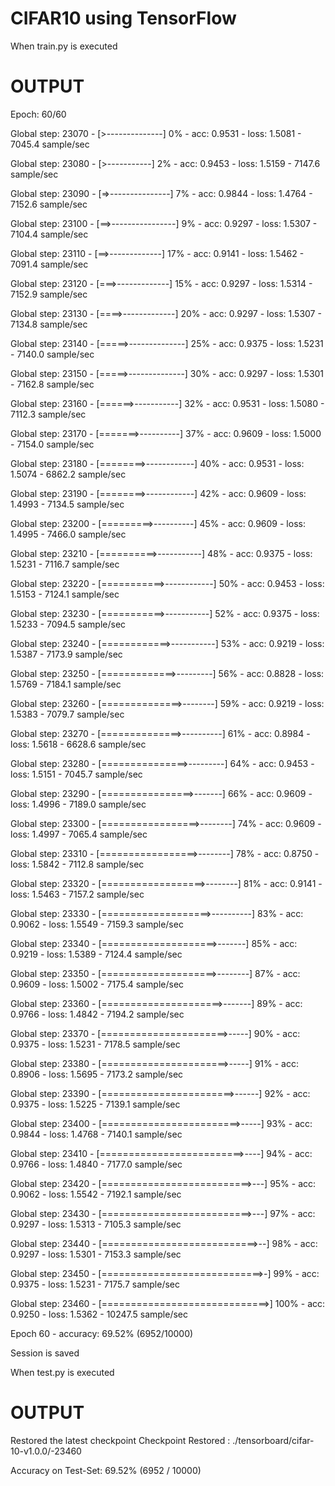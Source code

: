 # CIFAR10 using TensorFlow

When train.py is executed 

# OUTPUT

Epoch: 60/60

Global step: 23070 - [>--------------] 0% - acc: 0.9531 - loss: 1.5081 - 7045.4 sample/sec

Global step: 23080 - [>-----------] 2% - acc: 0.9453 - loss: 1.5159 - 7147.6 sample/sec

Global step: 23090 - [=>---------------] 7% - acc: 0.9844 - loss: 1.4764 - 7152.6 sample/sec

Global step: 23100 - [==>----------------] 9% - acc: 0.9297 - loss: 1.5307 - 7104.4 sample/sec

Global step: 23110 - [==>-------------] 17% - acc: 0.9141 - loss: 1.5462 - 7091.4 sample/sec

Global step: 23120 - [===>-------------] 15% - acc: 0.9297 - loss: 1.5314 - 7152.9 sample/sec

Global step: 23130 - [====>-------------] 20% - acc: 0.9297 - loss: 1.5307 - 7134.8 sample/sec

Global step: 23140 - [=====>--------------] 25% - acc: 0.9375 - loss: 1.5231 - 7140.0 sample/sec

Global step: 23150 - [=====>--------------] 30% - acc: 0.9297 - loss: 1.5301 - 7162.8 sample/sec

Global step: 23160 - [======>-----------] 32% - acc: 0.9531 - loss: 1.5080 - 7112.3 sample/sec

Global step: 23170 - [=======>----------] 37% - acc: 0.9609 - loss: 1.5000 - 7154.0 sample/sec

Global step: 23180 - [========>------------] 40% - acc: 0.9531 - loss: 1.5074 - 6862.2 sample/sec

Global step: 23190 - [========>------------] 42% - acc: 0.9609 - loss: 1.4993 - 7134.5 sample/sec

Global step: 23200 - [=========>----------] 45% - acc: 0.9609 - loss: 1.4995 - 7466.0 sample/sec

Global step: 23210 - [==========>-----------] 48% - acc: 0.9375 - loss: 1.5231 - 7116.7 sample/sec

Global step: 23220 - [===========>------------] 50% - acc: 0.9453 - loss: 1.5153 - 7124.1 sample/sec

Global step: 23230 - [===========>-----------] 52% - acc: 0.9375 - loss: 1.5233 - 7094.5 sample/sec

Global step: 23240 - [============>-----------] 53% - acc: 0.9219 - loss: 1.5387 - 7173.9 sample/sec

Global step: 23250 - [=============>---------] 56% - acc: 0.8828 - loss: 1.5769 - 7184.1 sample/sec

Global step: 23260 - [==============>--------] 59% - acc: 0.9219 - loss: 1.5383 - 7079.7 sample/sec

Global step: 23270 - [==============>----------] 61% - acc: 0.8984 - loss: 1.5618 - 6628.6 sample/sec

Global step: 23280 - [===============>---------] 64% - acc: 0.9453 - loss: 1.5151 - 7045.7 sample/sec

Global step: 23290 - [================>-------] 66% - acc: 0.9609 - loss: 1.4996 - 7189.0 sample/sec

Global step: 23300 - [=================>--------] 74% - acc: 0.9609 - loss: 1.4997 - 7065.4 sample/sec

Global step: 23310 - [=================>--------] 78% - acc: 0.8750 - loss: 1.5842 - 7112.8 sample/sec

Global step: 23320 - [==================>--------] 81% - acc: 0.9141 - loss: 1.5463 - 7157.2 sample/sec

Global step: 23330 - [===================>----------] 83% - acc: 0.9062 - loss: 1.5549 - 7159.3 sample/sec

Global step: 23340 - [====================>-------] 85% - acc: 0.9219 - loss: 1.5389 - 7124.4 sample/sec

Global step: 23350 - [====================>--------] 87% - acc: 0.9609 - loss: 1.5002 - 7175.4 sample/sec

Global step: 23360 - [=====================>-------] 89% - acc: 0.9766 - loss: 1.4842 - 7194.2 sample/sec

Global step: 23370 - [======================>-----] 90% - acc: 0.9375 - loss: 1.5231 - 7178.5 sample/sec

Global step: 23380 - [======================>-----] 91% - acc: 0.8906 - loss: 1.5695 - 7173.2 sample/sec

Global step: 23390 - [=======================>------] 92% - acc: 0.9375 - loss: 1.5225 - 7139.1 sample/sec

Global step: 23400 - [========================>-----] 93% - acc: 0.9844 - loss: 1.4768 - 7140.1 sample/sec

Global step: 23410 - [=========================>----] 94% - acc: 0.9766 - loss: 1.4840 - 7177.0 sample/sec

Global step: 23420 - [==========================>---] 95% - acc: 0.9062 - loss: 1.5542 - 7192.1 sample/sec

Global step: 23430 - [==========================>---] 97% - acc: 0.9297 - loss: 1.5313 - 7105.3 sample/sec

Global step: 23440 - [===========================>--] 98% - acc: 0.9297 - loss: 1.5301 - 7153.3 sample/sec

Global step: 23450 - [============================>-] 99% - acc: 0.9375 - loss: 1.5231 - 7175.7 sample/sec

Global step: 23460 - [=============================>] 100% - acc: 0.9250 - loss: 1.5362 - 10247.5 sample/sec

Epoch 60 - accuracy: 69.52% (6952/10000)

Session is saved


When test.py is executed

# OUTPUT
Restored the latest checkpoint 
Checkpoint Restored : ./tensorboard/cifar-10-v1.0.0/-23460

Accuracy on Test-Set: 69.52% (6952 / 10000)
